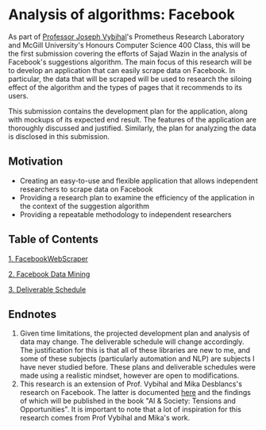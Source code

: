 # Analysis of algorithms: Facebook 

As part of [Professor Joseph Vybihal](https://www.cs.mcgill.ca/~jvybihal/index.php)'s Prometheus Research Laboratory and McGill University's Honours Computer Science 400 Class, this will be the first submission covering the efforts of Sajad Wazin in the analysis of Facebook's suggestions algorithm. The main focus of this research will be to develop an application that can easily scrape data on Facebook. In particular, the data that will be scraped will be used to research the siloing effect of the algorithm and the types of pages that it recommends to its users. 

This submission contains the development plan for the application, along with mockups of its expected end result. The features of the application are thoroughly discussed and justified. Similarly, the plan for analyzing the data is disclosed in this submission.

## Motivation
- Creating an easy-to-use and flexible application that allows independent researchers to scrape data on Facebook
- Providing a research plan to examine the efficiency of the application in the context of the suggestion algorithm
- Providing a repeatable methodology to independent researchers 

## Table of Contents
[1. FacebookWebScraper](/fb_ws.md)

[2. Facebook Data Mining](/fb_analysis.md)

[3. Deliverable Schedule](/schedule.md)

## Endnotes
<ol>
<li>Given time limitations, the projected development plan and analysis of data may change. The deliverable schedule will change accordingly. The justification for this is that all of these libraries are new to me, and some of these subjects (particularly automation and NLP) are subjects I have never studied before. These plans and deliverable schedules were made using a realistic mindset, however are open to modifications.</li>
<li>This research is an extension of Prof. Vybihal and Mika Desblancs's research on Facebook. The latter is documented <a href="https://github.com/mika-jpd/YouTube_Radicalization_Recommendations">here</a> and the findings of which will be published in the book "AI & Society: Tensions and Opportunities". It is important to note that a lot of inspiration for this research comes from Prof Vybihal and Mika's work.</li>
</ol>
